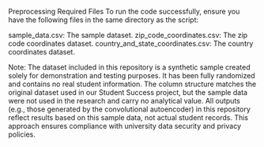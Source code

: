 Preprocessing
Required Files
To run the code successfully, ensure you have the following files in the same directory as the script:

sample_data.csv: The sample dataset.
zip_code_coordinates.csv: The zip code coordinates dataset.
country_and_state_coordinates.csv: The country coordinates dataset.

Note:
The dataset included in this repository is a synthetic sample created solely for demonstration and testing purposes. It has been fully randomized and contains no real student information. The column structure matches the original dataset used in our Student Success project, but the sample data were not used in the research and carry no analytical value.
All outputs (e.g., those generated by the convolutional autoencoder) in this repository reflect results based on this sample data, not actual student records.
This approach ensures compliance with university data security and privacy policies.
